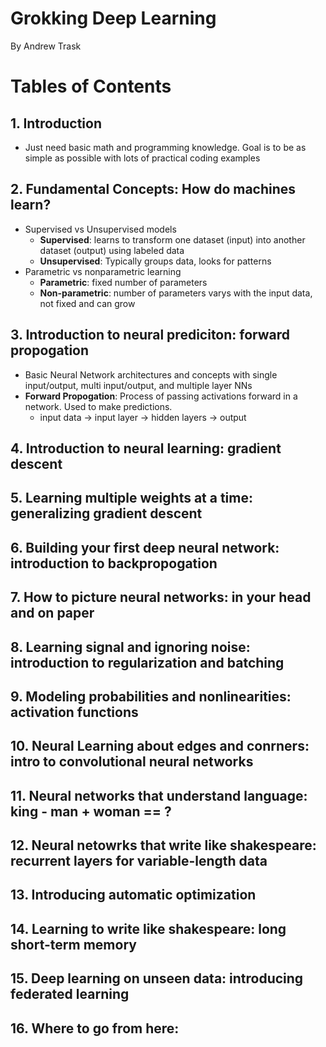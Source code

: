 # Grokking Deep Learning
By Andrew Trask

# Tables of Contents
## 1. Introduction 
- Just need basic math and programming knowledge. Goal is to be as simple as possible with lots of practical coding examples

## 2. Fundamental Concepts: How do machines learn?
- Supervised vs Unsupervised models
  - **Supervised**: learns to transform one dataset (input) into another dataset (output) using labeled data
  - **Unsupervised**: Typically groups data, looks for patterns
- Parametric vs nonparametric learning
  - **Parametric**: fixed number of parameters
  - **Non-parametric**: number of parameters varys with the input data, not fixed and can grow

## 3. Introduction to neural prediciton: forward propogation
- Basic Neural Network architectures and concepts with single input/output, multi input/output, and multiple layer NNs
- **Forward Propogation**: Process of passing activations forward in a network. Used to make predictions.
  - input data -> input layer -> hidden layers -> output

## 4. Introduction to neural learning: gradient descent

## 5. Learning multiple weights at a time: generalizing gradient descent

## 6. Building your first deep neural network: introduction to backpropogation

## 7. How to picture neural networks: in your head and on paper

## 8. Learning signal and ignoring noise: introduction to regularization and batching

## 9. Modeling probabilities and nonlinearities: activation functions

## 10. Neural Learning about edges and conrners: intro to convolutional neural networks

## 11. Neural networks that understand language: king - man + woman == ?

## 12. Neural netowrks that write like shakespeare: recurrent layers for variable-length data

## 13. Introducing automatic optimization

## 14. Learning to write like shakespeare: long short-term memory

## 15. Deep learning on unseen data: introducing federated learning

## 16. Where to go from here:
